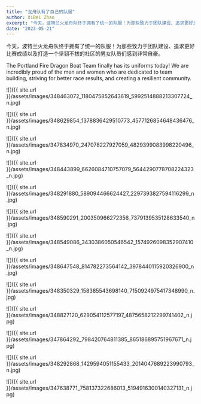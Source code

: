 ```yaml
---
title: "龙舟队有了自己的队服"
author: XiBei Zhao
excerpt: "今天，波特兰火龙舟队终于拥有了统一的队服！为那些致力于团队建设、追求更好比赛成绩以及打造一个坚韧不拔的社区的男女队员们感到非常自豪。"
date: "2023-05-21"
---
```


今天，波特兰火龙舟队终于拥有了统一的队服！为那些致力于团队建设、追求更好比赛成绩以及打造一个坚韧不拔的社区的男女队员们感到非常自豪。

The Portland Fire Dragon Boat Team finally has its uniforms today! We are incredibly proud of the men and women who are dedicated to team building, striving for better race results, and creating a resilient community.

![]({{ site.url }}/assets/images/348463072_1180475852643619_5992514888213307724_n.jpg)

![]({{ site.url }}/assets/images/348629854_1378836429510773_4577126854648436476_n.jpg)

![]({{ site.url }}/assets/images/347834970_247078227927059_4829399083998220496_n.jpg)

![]({{ site.url }}/assets/images/348443899_6626084710757079_5644290778708224323_n.jpg)

![]({{ site.url }}/assets/images/348291880_589094466624427_2297393827594116299_n.jpg)

![]({{ site.url }}/assets/images/348590291_200350966272356_7379139535128633540_n.jpg)

![]({{ site.url }}/assets/images/348549086_3430386050546542_1574926098352907410_n.jpg)

![]({{ site.url }}/assets/images/348647548_814782273564142_3978440115920326900_n.jpg)

![]({{ site.url }}/assets/images/348350329_158385543698140_7150924975417348990_n.jpg)

![]({{ site.url }}/assets/images/348827120_629054112577197_4875658212299741402_n.jpg)

![]({{ site.url }}/assets/images/347864292_798420764811385_865186895751967671_n.jpg)

![]({{ site.url }}/assets/images/348292868_1429594051155433_2014047689223990793_n.jpg)

![]({{ site.url }}/assets/images/347638771_758137322686013_5194916300140327131_n.jpg)
